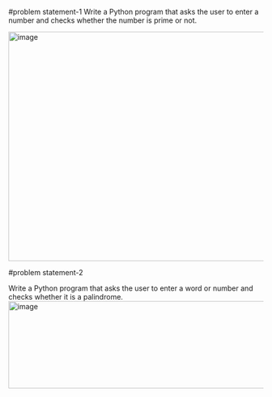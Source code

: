 #problem statement-1
Write a Python program that asks the user to enter a number and checks whether the number is prime or not.

<img width="1361" height="452" alt="image" src="https://github.com/user-attachments/assets/bec3d7c0-dba1-47a5-8df3-7065a7c0ab86" />

#problem statement-2

Write a Python program that asks the user to enter a word or number and checks whether it is a palindrome.
<img width="928" height="172" alt="image" src="https://github.com/user-attachments/assets/44a9515b-8697-4f21-8842-fbeea09c725a" />







